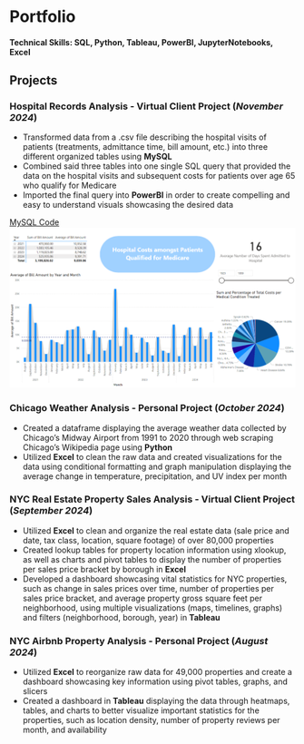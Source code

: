 # Portfolio

#### Technical Skills: SQL, Python, Tableau, PowerBI, JupyterNotebooks, Excel

## Projects
### Hospital Records Analysis - Virtual Client Project (_November 2024_)
- Transformed data from a .csv file describing the hospital visits of patients (treatments, admittance time, bill amount, etc.) into three different organized tables using **MySQL**
- Combined said three tables into one single SQL query that provided the data on the hospital visits and subsequent costs for patients over age 65 who qualify for Medicare
- Imported the final query into **PowerBI** in order to create compelling and easy to understand visuals showcasing the desired data

[MySQL Code](/assets/hospital_records_mysql)
![Hospital Records Visualisation in PowerBI](/assets/hospital_records_powerbi.png)

### Chicago Weather Analysis - Personal Project (_October 2024_)
- Created a dataframe displaying the average weather data collected by Chicago’s Midway Airport from 1991 to 2020 through web scraping Chicago’s Wikipedia page using **Python**
- Utilized **Excel** to clean the raw data and created visualizations for the data using conditional formatting and graph manipulation displaying the average change in temperature, precipitation, and UV index per month

### NYC Real Estate Property Sales Analysis - Virtual Client Project (_September 2024_)
- Utilized **Excel** to clean and organize the real estate data (sale price and date, tax class, location, square footage) of over 80,000 properties
- Created lookup tables for property location information using xlookup, as well as charts and pivot tables to display the number of properties per sales price bracket by borough in **Excel**
- Developed a dashboard showcasing vital statistics for NYC properties, such as change in sales prices over time, number of properties per sales price bracket, and average property gross square feet per neighborhood, using multiple visualizations (maps, timelines, graphs) and filters (neighborhood, borough, year) in **Tableau**

### NYC Airbnb Property Analysis - Personal Project (_August 2024_)
- Utilized **Excel** to reorganize raw data for 49,000 properties and create a dashboard showcasing key information using pivot tables, graphs, and slicers
- Created a dashboard in **Tableau** displaying the data through heatmaps, tables, and charts to better visualize important statistics for the properties, such as location density, number of property reviews per month, and availability 
